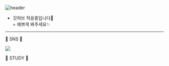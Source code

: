 ![header](https://capsule-render.vercel.app/api?type=waving&text=Druids&nbsp;Developer&fontSize=40&fontAlign=25&fontColor=FFFFFF&animation=fadeIn&height=170&fontAlignY=35&color=timeGradient)

- 깃허브 적응중입니다🌱  
= 예쁘게 봐주세요✨  

***

<html> 
<body class="htmlss"> 
💬 SNS 💬 
  
<a href="https://blog.naver.com/catoo_4" target="_blank"><img src="https://img.shields.io/badge/Blog-03C75A?style=for-the-badge&logo=Naver&logoColor=white"></a>

💬 STUDY 💬 
  


</body> 
<link rel="stylesheet" href="file/main.css" type="text.css">
</html>

<!--
**SeungYeon04/SeungYeon04** is a ✨ _special_ ✨ repository because its `README.md` (this file) appears on your GitHub profile.

Here are some ideas to get you started:

- 🔭 I’m currently working on ...
- 🌱 I’m currently learning ...
- 👯 I’m looking to collaborate on ...
- 🤔 I’m looking for help with ...
- 💬 Ask me about ...
- 📫 How to reach me: ...
- 😄 Pronouns: ...
- ⚡ Fun fact: ...
폰트 어캐 
-->
